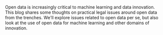 Open data is increasingly critical to machine learning and data innovation. This blog shares some thoughts on practical legal issues around open data from the trenches. We'll explore issues related to open data per se, but also look at the use of open data for machine learning and other domains of innovation.
